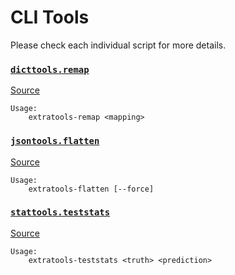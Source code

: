 # CLI Tools

Please check each individual script for more details.

### [`dicttools.remap`](functions/dicttools.md#remap)

[Source](https://github.com/chuanconggao/extratools/tree/master/bin/extratools-remap)

``` text
Usage:
    extratools-remap <mapping>
```

### [`jsontools.flatten`](functions/jsontools.md#flatten)

[Source](https://github.com/chuanconggao/extratools/tree/master/bin/extratools-flatten)

``` text
Usage:
    extratools-flatten [--force]
```

### [`stattools.teststats`](functions/stattools.md#teststats)

[Source](https://github.com/chuanconggao/extratools/tree/master/bin/extratools-teststats)

``` text
Usage:
    extratools-teststats <truth> <prediction>
```

